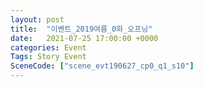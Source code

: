 ```yaml
---
layout: post
title:  "이벤트_2019여름_0화_오프닝"
date:   2021-07-25 17:00:00 +0000
categories: Event
Tags: Story Event
SceneCode: ["scene_evt190627_cp0_q1_s10"]
---
```

